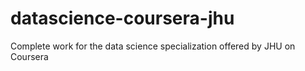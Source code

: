 # datascience-coursera-jhu

Complete work for the data science specialization offered by JHU on Coursera
